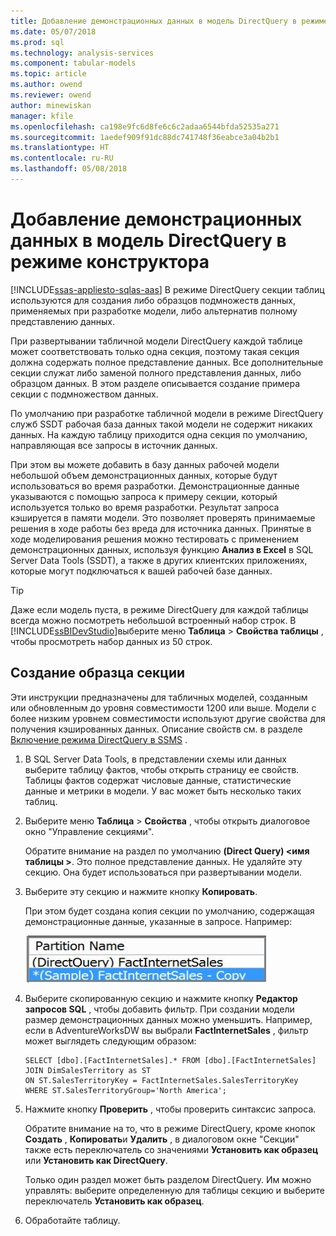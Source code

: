 ```yaml
---
title: Добавление демонстрационных данных в модель DirectQuery в режиме конструктора | Документы Microsoft
ms.date: 05/07/2018
ms.prod: sql
ms.technology: analysis-services
ms.component: tabular-models
ms.topic: article
ms.author: owend
ms.reviewer: owend
author: minewiskan
manager: kfile
ms.openlocfilehash: ca198e9fc6d8fe6c6c2adaa6544bfda52535a271
ms.sourcegitcommit: 1aedef909f91dc88dc741748f36eabce3a04b2b1
ms.translationtype: HT
ms.contentlocale: ru-RU
ms.lasthandoff: 05/08/2018
---
```

# <a name="add-sample-data-to-a-directquery-model-in-design-mode"></a>Добавление демонстрационных данных в модель DirectQuery в режиме конструктора
[!INCLUDE[ssas-appliesto-sqlas-aas](../../includes/ssas-appliesto-sqlas-aas.md)]
 В режиме DirectQuery секции таблиц используются для создания либо образцов подмножеств данных, применяемых при разработке модели, либо альтернатив полному представлению данных.
 
 При развертывании табличной модели DirectQuery каждой таблице может соответствовать только одна секция, поэтому такая секция должна содержать полное представление данных. Все дополнительные секции служат либо заменой полного представления данных, либо образцом данных. В этом разделе описывается создание примера секции с подмножеством данных.
 
 По умолчанию при разработке табличной модели в режиме DirectQuery служб SSDT рабочая база данных такой модели не содержит никаких данных. На каждую таблицу приходится одна секция по умолчанию, направляющая все запросы в источник данных. 
  
При этом вы можете добавить в базу данных рабочей модели небольшой объем демонстрационных данных, которые будут использоваться во время разработки. Демонстрационные данные указываются с помощью запроса к примеру секции, который используется только во время разработки. Результат запроса кэшируется в памяти модели. Это позволяет проверять принимаемые решения в ходе работы без вреда для источника данных. Принятые в ходе моделирования решения можно тестировать с применением демонстрационных данных, используя функцию **Анализ в Excel** в SQL Server Data Tools (SSDT), а также в других клиентских приложениях, которые могут подключаться к вашей рабочей базе данных.  
  
> [!TIP]  
>  Даже если модель пуста, в режиме DirectQuery для каждой таблицы всегда можно посмотреть небольшой встроенный набор строк. В [!INCLUDE[ssBIDevStudio](../../includes/ssbidevstudio-md.md)]выберите меню **Таблица** > **Свойства таблицы** , чтобы просмотреть набор данных из 50 строк.  
  
## <a name="create-a-sample-partition"></a>Создание образца секции
 Эти инструкции предназначены для табличных моделей, созданным или обновленным до уровня совместимости 1200 или выше. Модели с более низким уровнем совместимости используют другие свойства для получения кэшированных данных. Описание свойств см. в разделе [Включение режима DirectQuery в SSMS](../../analysis-services/tabular-models/enable-directquery-mode-in-ssms.md) .  
  
1.  В SQL Server Data Tools, в представлении схемы или данных выберите таблицу фактов, чтобы открыть страницу ее свойств. Таблицы фактов содержат числовые данные, статистические данные и метрики в модели. У вас может быть несколько таких таблиц.  
  
2.  Выберите меню **Таблица** > **Свойства** , чтобы открыть диалоговое окно "Управление секциями".  
  
    Обратите внимание на раздел по умолчанию **(Direct Query) \<имя таблицы >**. Это полное представление данных. Не удаляйте эту секцию. Она будет использоваться при развертывании модели.  
  
4.  Выберите эту секцию и нажмите кнопку **Копировать**.  

    При этом будет создана копия секции по умолчанию, содержащая демонстрационные данные, указанные в запросе. Например:
  
     ![ssas_tabularproject_copypartition](../../analysis-services/tabular-models/media/ssas-tabularproject-copypartition.jpg "ssas_tabularproject_copypartition")  
  
5.  Выберите скопированную секцию и нажмите кнопку **Редактор запросов SQL** , чтобы добавить фильтр. При создании модели размер демонстрационных данных можно уменьшить. Например, если в AdventureWorksDW вы выбрали **FactInternetSales** , фильтр может выглядеть следующим образом:  
  
    ```  
    SELECT [dbo].[FactInternetSales].* FROM [dbo].[FactInternetSales]  
    JOIN DimSalesTerritory as ST  
    ON ST.SalesTerritoryKey = FactInternetSales.SalesTerritoryKey  
    WHERE ST.SalesTerritoryGroup='North America';  
    ```  
  
6.  Нажмите кнопку **Проверить** , чтобы проверить синтаксис запроса.  
  
     Обратите внимание на то, что в режиме DirectQuery, кроме кнопок **Создать** , **Копировать**и **Удалить** , в диалоговом окне "Секции" также есть переключатель со значениями **Установить как образец** или **Установить как DirectQuery**.  
  
     Только один раздел может быть разделом DirectQuery. Им можно управлять: выберите определенную для таблицы секцию и выберите переключатель **Установить как образец**.  
  
7.  Обработайте таблицу.  
  


  
  

